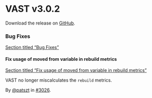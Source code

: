 # VAST v3.0.2

Download the release on [GitHub](https://github.com/tenzir/tenzir/releases/tag/v3.0.2).

### Bug Fixes

[Section titled “Bug Fixes”](#bug-fixes)

#### Fix usage of moved from variable in rebuild metrics

[Section titled “Fix usage of moved from variable in rebuild metrics”](#fix-usage-of-moved-from-variable-in-rebuild-metrics)

VAST no longer miscalculates the `rebuild` metrics.

By [@patszt](https://github.com/patszt) in [#3026](https://github.com/tenzir/tenzir/pull/3026).
